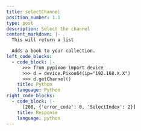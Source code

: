 ```yaml
---
title: selectChannel
position_number: 1.1
type: post
description: Select the channel
content_markdown: |-
  This will return a list

  Adds a book to your collection.
left_code_blocks:
  - code_block: |-
      >>> from pypixoo import device
      >>> d = device.Pixoo64(ip="192.168.X.X")
      >>> d.getChannel()
    title: Python
    language: Python
right_code_blocks:
  - code_block: |-
      [200, {'error_code': 0, 'SelectIndex': 2}]
    title: Response
    language: python
---
```


